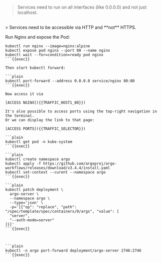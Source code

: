 
> Services need to run on all interfaces (like 0.0.0.0) and not just localhost.
<br>
> Services need to be accessible via HTTP and **not** HTTPS.

Run Nginx and expose the Pod:

```plain
kubectl run nginx --image=nginx:alpine
kubectl expose pod nginx --port 80 --name nginx
kubectl wait --for=condition=ready pod nginx
```{{exec}}

Then start kubectl forward:

```plain
kubectl port-forward --address 0.0.0.0 service/nginx 80:80
```{{exec}}

Now access it via

[ACCESS NGINX]({{TRAFFIC_HOST1_80}})

It's also possible to access ports using the top-right navigation in the terminal.
Or we can display the link to that page:

[ACCESS PORTS]({{TRAFFIC_SELECTOR}})

```plain
kubectl get pod -n kube-system
```{{exec}}

```plain
kubectl create namespace argo
kubectl apply -f https://github.com/argoproj/argo-workflows/releases/download/v3.4.4/install.yaml
kubectl set-context --curent --namespace argo
```{{exec}}

```plain
kubectl patch deployment \
  argo-server \
  --namespace argo \
  --type='json' \
  -p='[{"op": "replace", "path": "/spec/template/spec/containers/0/args", "value": [
  "server",
  "--auth-mode=server"
]}]'
```{{exec}}



```plain
kubectl -n argo port-forward deployment/argo-server 2746:2746
```{{exec}}
